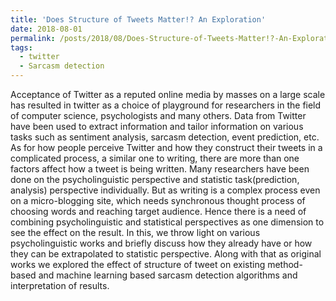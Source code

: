 ```yaml
---
title: 'Does Structure of Tweets Matter!? An Exploration'
date: 2018-08-01
permalink: /posts/2018/08/Does-Structure-of-Tweets-Matter!?-An-Exploration/
tags:
  - twitter
  - Sarcasm detection
---
```


Acceptance of Twitter as a reputed online media by masses on a large scale has resulted in twitter as a choice of playground for 
researchers in the field of computer science, psychologists and many others. Data from Twitter have been used to extract 
information and tailor information on various tasks such as sentiment analysis, sarcasm detection, event prediction, etc. As for 
how people perceive Twitter and how they construct their tweets in a complicated process, a similar one to writing, there are more 
than one factors affect how a tweet is being written. Many researchers have been done on the psycholinguistic perspective and 
statistic task(prediction, analysis) perspective individually. But as writing is a complex process even on a micro-blogging site, 
which needs synchronous thought process of choosing words and reaching target audience. Hence there is a need of combining 
psycholinguistic and statistical perspectives as one dimension to see the effect on the result. In this, we throw light on various 
psycholinguistic works and briefly discuss how they already have or how they can be extrapolated to statistic perspective. Along 
with that as original works we explored the effect of structure of tweet on existing  method-based and machine learning based 
sarcasm detection algorithms and interpretation of results.
